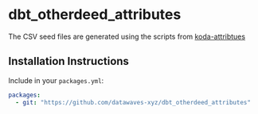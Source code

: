 # dbt_otherdeed_attributes


The CSV seed files are generated using the scripts from [koda-attribtues](https://github.com/seidmutant/koda-attributes)


## Installation Instructions

Include in your `packages.yml`:

```yml
packages:
  - git: "https://github.com/datawaves-xyz/dbt_otherdeed_attributes"
```
